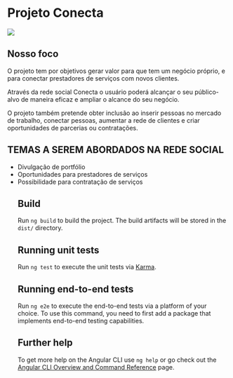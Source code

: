 # Projeto Conecta
<img src="https://i.imgur.com/t0P3W9y.png">


## Nosso foco
O projeto tem por objetivos gerar valor para que tem um negócio próprio, e para conectar prestadores de serviços com novos clientes.

Através da rede social Conecta o usuário poderá alcançar o seu público-alvo de maneira eficaz e ampliar o alcance do seu negócio.

O projeto também pretende obter inclusão ao inserir pessoas no mercado de trabalho,  conectar pessoas, aumentar a rede de clientes e criar oportunidades de parcerias ou contratações.

## TEMAS A SEREM ABORDADOS NA  REDE SOCIAL 

<ul>
  <li>Divulgação de portfólio </li>

 <li> Oportunidades para prestadores de serviços </li>

 <li> Possibilidade para contratação de serviços </li>
   
## Build

Run `ng build` to build the project. The build artifacts will be stored in the `dist/` directory.

## Running unit tests

Run `ng test` to execute the unit tests via [Karma](https://karma-runner.github.io).

## Running end-to-end tests

Run `ng e2e` to execute the end-to-end tests via a platform of your choice. To use this command, you need to first add a package that implements end-to-end testing capabilities.

## Further help

To get more help on the Angular CLI use `ng help` or go check out the [Angular CLI Overview and Command Reference](https://angular.io/cli) page.
